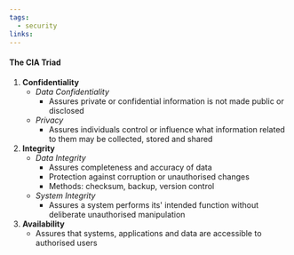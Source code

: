 ```yaml
---
tags:
  - security
links:
---
```

#### The CIA Triad
1. **Confidentiality**
	- *Data Confidentiality*
		- Assures private or confidential information is not made public or disclosed
	- *Privacy*
		- Assures individuals control or influence what information related to them may be collected, stored and shared
2. **Integrity**
	- *Data Integrity*
		- Assures completeness and accuracy of data
		- Protection against corruption or unauthorised changes
		- Methods: checksum, backup, version control
	- *System Integrity*
		-  Assures a system performs its' intended function without deliberate unauthorised manipulation
3. **Availability**
	- Assures that systems, applications and data are accessible to authorised users
